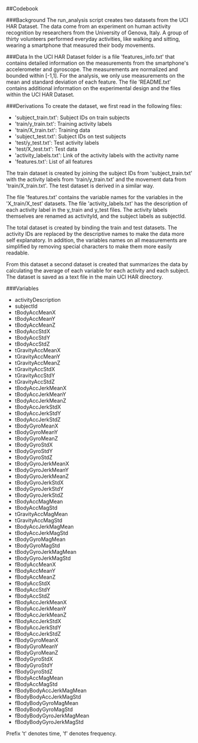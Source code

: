 ##Codebook

###Background
The run_analysis script creates two datasets from the UCI HAR Dataset. The data come from an experiment on human activity recognition by researchers from the University of Genova, Italy. A group of thirty volunteers performed everyday activities, like walking and sitting, wearing a smartphone that measured their body movements. 

###Data
In the UCI HAR Dataset folder is a file 'features_info.txt' that contains detailed information on the measurements from the smartphone's accelerometer and gyroscope. The measurements are normalized and bounded within [-1,1]. For the analysis, we only use measurements on the mean and standard deviation of each feature. The file 'README.txt' contains additional information on the experimental design and the files within the UCI HAR Dataset.

###Derivations
To create the dataset, we first read in the following files:
* 'subject_train.txt': Subject IDs on train subjects
* 'train/y_train.txt': Training activity labels
* 'train/X_train.txt': Training data
* 'subject_test.txt': Subject IDs on test subjects
* 'test/y_test.txt': Test activity labels
* 'test/X_test.txt': Test data
* 'activity_labels.txt': Link of the activity labels with the activity name
* 'features.txt': List of all features

The train dataset is created by joining the subject IDs from 'subject_train.txt' with the activity labels from 'train/y_train.txt' and the movement data from 'train/X_train.txt'. The test dataset is derived in a similar way.

The file 'features.txt' contains the variable names for the variables in the 'X_train/X_test' datasets. The file 'activity_labels.txt' has the description of each activity label in the y_train and y_test files. The activity labels themselves are renamed as activityId, and the subject labels as subjectId.

The total dataset is created by binding the train and test datasets. The activity IDs are replaced by the descriptive names to make the data more self explanatory. In addition, the variables names on all measurements are simplified by removing special characters to make them more easily readable.

From this dataset a second dataset is created that summarizes the data by calculating the average of each variable for each activity and each subject. The dataset is saved as a text file in the main UCI HAR directory.

###Variables
* activityDescription
* subjectId            
* tBodyAccMeanX
* tBodyAccMeanY
* tBodyAccMeanZ
* tBodyAccStdX
* tBodyAccStdY
* tBodyAccStdZ
* tGravityAccMeanX
* tGravityAccMeanY
* tGravityAccMeanZ
* tGravityAccStdX
* tGravityAccStdY
* tGravityAccStdZ
* tBodyAccJerkMeanX
* tBodyAccJerkMeanY
* tBodyAccJerkMeanZ
* tBodyAccJerkStdX
* tBodyAccJerkStdY
* tBodyAccJerkStdZ
* tBodyGyroMeanX
* tBodyGyroMeanY
* tBodyGyroMeanZ
* tBodyGyroStdX
* tBodyGyroStdY
* tBodyGyroStdZ
* tBodyGyroJerkMeanX
* tBodyGyroJerkMeanY
* tBodyGyroJerkMeanZ
* tBodyGyroJerkStdX
* tBodyGyroJerkStdY
* tBodyGyroJerkStdZ
* tBodyAccMagMean
* tBodyAccMagStd
* tGravityAccMagMean
* tGravityAccMagStd
* tBodyAccJerkMagMean
* tBodyAccJerkMagStd
* tBodyGyroMagMean
* tBodyGyroMagStd
* tBodyGyroJerkMagMean
* tBodyGyroJerkMagStd
* fBodyAccMeanX
* fBodyAccMeanY
* fBodyAccMeanZ
* fBodyAccStdX
* fBodyAccStdY
* fBodyAccStdZ
* fBodyAccJerkMeanX
* fBodyAccJerkMeanY
* fBodyAccJerkMeanZ
* fBodyAccJerkStdX
* fBodyAccJerkStdY
* fBodyAccJerkStdZ        
* fBodyGyroMeanX
* fBodyGyroMeanY   
* fBodyGyroMeanZ
* fBodyGyroStdX          
* fBodyGyroStdY
* fBodyGyroStdZ           
* fBodyAccMagMean
* fBodyAccMagStd          
* fBodyBodyAccJerkMagMean
* fBodyBodyAccJerkMagStd 
* fBodyBodyGyroMagMean
* fBodyBodyGyroMagStd
* fBodyBodyGyroJerkMagMean
* fBodyBodyGyroJerkMagStd

Prefix 't' denotes time, 'f' denotes frequency.